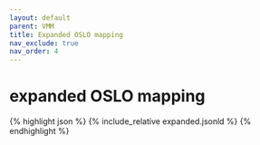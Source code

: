 ```yaml
---
layout: default
parent: VMM
title: Expanded OSLO mapping
nav_exclude: true
nav_order: 4
---
```


# expanded OSLO mapping

{% highlight json %}
{% include_relative  expanded.jsonld %}
{% endhighlight %}
